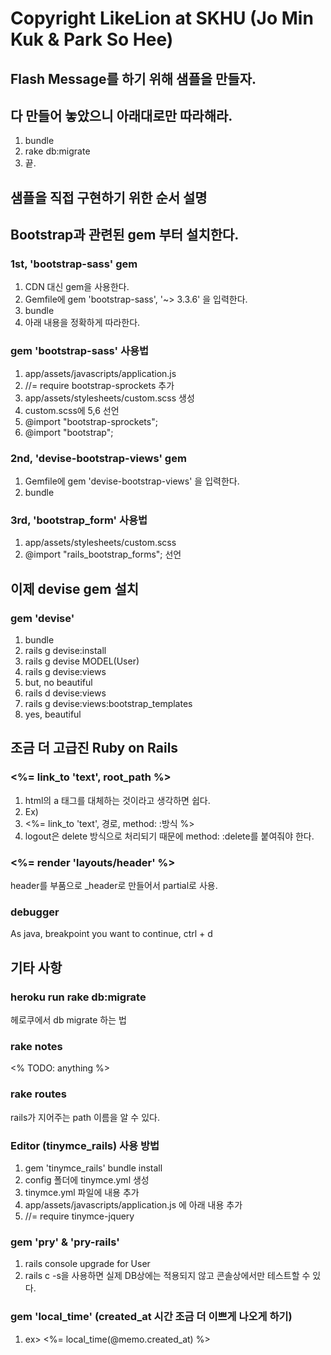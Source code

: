 # Copyright LikeLion at SKHU (Jo Min Kuk & Park So Hee)

## Flash Message를 하기 위해 샘플을 만들자.
## 다 만들어 놓았으니 아래대로만 따라해라.
1. bundle
2. rake db:migrate
3. 끝.


## 샘플을 직접 구현하기 위한 순서 설명
## Bootstrap과 관련된 gem 부터 설치한다.
### 1st, 'bootstrap-sass' gem
1. CDN 대신 gem을 사용한다.
2. Gemfile에 gem 'bootstrap-sass', '~> 3.3.6' 을 입력한다.
3. bundle
4. 아래 내용을 정확하게 따라한다.

### gem 'bootstrap-sass' 사용법
1. app/assets/javascripts/application.js
2. //= require bootstrap-sprockets 추가
3. app/assets/stylesheets/custom.scss 생성
4. custom.scss에 5,6 선언
5. @import "bootstrap-sprockets";
6. @import "bootstrap";

### 2nd, 'devise-bootstrap-views' gem
1. Gemfile에 gem 'devise-bootstrap-views' 을 입력한다.
2. bundle

### 3rd, 'bootstrap_form' 사용법
1. app/assets/stylesheets/custom.scss
2. @import "rails_bootstrap_forms"; 선언

## 이제 devise gem 설치
### gem 'devise'
1. bundle
2. rails g devise:install
3. rails g devise MODEL(User)
4. rails g devise:views
5. but, no beautiful
6. rails d devise:views
7. rails g devise:views:bootstrap_templates
8. yes, beautiful


## 조금 더 고급진 Ruby on Rails
### <%= link_to 'text', root_path %>
1. html의 a 태그를 대체하는 것이라고 생각하면 쉽다.
2. Ex)
3. <%= link_to 'text', 경로, method: :방식 %>
4. logout은 delete 방식으로 처리되기 때문에 method: :delete를 붙여줘야 한다.

### <%= render 'layouts/header' %>
header를 부품으로 _header로 만들어서 partial로 사용.

### debugger
As java, breakpoint
you want to continue, ctrl + d



## 기타 사항
### heroku run rake db:migrate
헤로쿠에서 db migrate 하는 법

### rake notes
<% TODO: anything %>

### rake routes
rails가 지어주는 path 이름을 알 수 있다.

### Editor (tinymce_rails) 사용 방법
1. gem 'tinymce_rails' bundle install
2. config 폴더에 tinymce.yml 생성
3. tinymce.yml 파일에 내용 추가
4. app/assets/javascripts/application.js 에 아래 내용 추가
5. //= require tinymce-jquery

### gem 'pry' & 'pry-rails'
1. rails console upgrade for User
2. rails c -s을 사용하면 실제 DB상에는 적용되지 않고 콘솔상에서만 테스트할 수 있다.

### gem 'local_time' (created_at 시간 조금 더 이쁘게 나오게 하기)
1. ex> <%= local_time(@memo.created_at) %>
